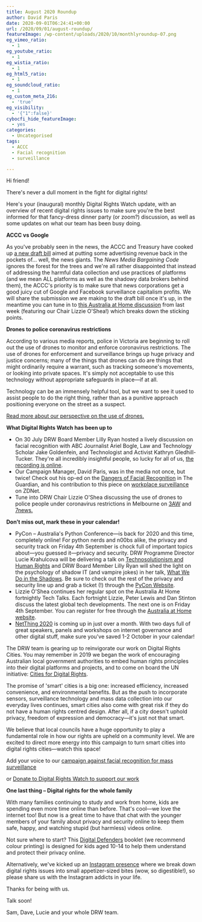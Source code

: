 ```yaml
---
title: August 2020 Roundup
author: David Paris
date: 2020-09-01T06:24:41+00:00
url: /2020/09/01/august-roundup/
featureImage: /wp-content/uploads/2020/10/monthlyroundup-07.png
eg_vimeo_ratio:
  - 1
eg_youtube_ratio:
  - 1
eg_wistia_ratio:
  - 1
eg_html5_ratio:
  - 1
eg_soundcloud_ratio:
  - 1
eg_custom_meta_216:
  - 'true'
eg_visibility:
  - '{"1":false}'
cybocfi_hide_featureImage:
  - yes
categories:
  - Uncategorised
tags:
  - ACCC
  - Facial recognition
  - surveillance

---
```

Hi friend!

There's never a dull moment in the fight for digital rights!

Here's your (inaugural) monthly Digital Rights Watch update, with an overview of recent digital rights issues to make sure you're the best informed for that fancy-dress dinner party (or zoom?) discussion, as well as some updates on what our team has been busy doing.

**ACCC vs Google**

As you've probably seen in the news, the ACCC and Treasury have cooked up [a new draft bill][1] aimed at putting some advertising revenue back in the pockets of… well, the news giants. The _News Media Bargaining Code_ ignores the forest for the trees and we're all rather disappointed that instead of addressing the harmful data collection and use practices of platforms (and we mean ALL platforms as well as the shadowy data brokers behind them), the ACCC's priority is to make sure that news corporations get a good juicy cut of Google and Facebook surveillance capitalism profits. We will share the submission we are making to the draft bill once it's up, in the meantime you can tune in to [this Australia at Home discussion][2] from last week (featuring our Chair Lizzie O'Shea!) which breaks down the sticking points.

**Drones to police coronavirus restrictions**

According to various media reports, police in Victoria are beginning to roll out the use of drones to monitor and enforce coronavirus restrictions. The use of drones for enforcement and surveillance brings up huge privacy and justice concerns; many of the things that drones can do are things that might ordinarily require a warrant, such as tracking someone's movements, or looking into private spaces. It's simply not acceptable to use this technology without appropriate safeguards in place—if at all.

Technology can be an immensely helpful tool, but we want to see it used to assist people to do the right thing, rather than as a punitive approach positioning everyone on the street as a suspect.

[Read more about our perspective on the use of drones.][3]

**What Digital Rights Watch has been up to**

  * On 30 July DRW Board Member Lilly Ryan hosted a lively discussion on facial recognition with ABC Journalist Ariel Bogle, Law and Technology Scholar Jake Goldenfein, and Technologist and Activist Kathryn Gledhill-Tucker. They're all incredibly insightful people, so lucky for all of us, [the recording is online][4].
  * Our Campaign Manager, David Paris, was in the media not once, but twice! Check out his op-ed on the [Dangers of Facial Recognition][5] in The Guardian, and his contribution to this piece on [workplace surveillance][6] on ZDNet.
  * Tune into DRW Chair Lizzie O'Shea discussing the use of drones to police people under coronavirus restrictions in Melbourne on [3AW][7] and [7news][8][.][9]


**Don&#8217;t miss out, mark these in your calendar!**

  * PyCon &#8211; Australia's Python Conference—is back for 2020 and this time, completely online! For python nerds and n00bs alike, the privacy and security track on Friday 4th September is chock full of important topics about—you guessed it—privacy and security. DRW Programme Director Lucie Krahulcova will be delivering a talk on [Technosolutionism and Human Rights][10] and DRW Board Member Lilly Ryan will shed the light on the psychology of shadow IT (and vampire jokes) in her talk, [What We Do in the Shadows][11]. Be sure to check out the rest of the privacy and security line up and grab a ticket (!) through the [PyCon Website][12].
  * Lizzie O'Shea continues her regular spot on the Australia At Home fortnightly Tech Talks. Each fortnight Lizzie, Peter Lewis and Dan Stinton discuss the latest global tech developments. The next one is on Friday 4th September. You can register for free through the [Australia at Home website][13].
  * [NetThing 2020][14] is coming up in just over a month. With two days full of great speakers, panels and workshops on internet governance and other digital stuff, make sure you've saved 1-2 October in your calendar!


The DRW team is gearing up to reinvigorate our work on Digital Rights Cities. You may remember in 2019 we began the work of encouraging Australian local government authorities to embed human rights principles into their digital platforms and projects, and to come on board the UN initiative: [Cities for Digital Rights][15].

The promise of 'smart' cities is a big one: increased efficiency, increased convenience, and environmental benefits. But as the push to incorporate sensors, surveillance technology and mass data collection into our everyday lives continues, smart cities also come with great risk if they do not have a human rights centred design. After all, if a city doesn't uphold privacy, freedom of expression and democracy—it's just not that smart.

We believe that local councils have a huge opportunity to play a fundamental role in how our rights are upheld on a community level. We are excited to direct more energy into this campaign to turn smart cities into digital rights cities—watch this space!

Add your voice to our [campaign against facial recognition for mass surveillance][16]

or [Donate to Digital Rights Watch to support our work][17]

**One last thing &#8211; Digital rights for the whole family**

With many families continuing to study and work from home, kids are spending even more time online than before. That's cool—we love the internet too! But now is a great time to have that chat with the younger members of your family about privacy and security online to keep them safe, happy, and watching stupid (but harmless) videos online.

Not sure where to start? This [Digital Defenders][18] booklet (we recommend colour printing) is designed for kids aged 10-14 to help them understand and protect their privacy online.

Alternatively, we've kicked up an [Instagram presence][19] where we break down digital rights issues into small appetizer-sized bites (wow, so digestible!), so please share us with the Instagram addicts in your life.

Thanks for being with us.

Talk soon!

Sam, Dave, Lucie and your whole DRW team.

 [1]: https://www.accc.gov.au/focus-areas/digital-platforms/draft-news-media-bargaining-code?link_id=1&can_id=584175d7c09c2b8c43ffbcb2acce3c73&source=email-an-august-institution&email_referrer=&email_subject=drw-august-roundup
 [2]: https://www.youtube.com/watch?v=vGsSZZ6cWZs&feature=emb_title&link_id=2&can_id=584175d7c09c2b8c43ffbcb2acce3c73&source=email-an-august-institution&email_referrer=&email_subject=drw-august-roundup
 [3]: https://digitalrightswatch.org.au/2020/08/27/police-drones-and-coronavirus-surveillance/?link_id=3&can_id=584175d7c09c2b8c43ffbcb2acce3c73&source=email-an-august-institution&email_referrer=&email_subject=drw-august-roundup
 [4]: https://digitalrightswatch.org.au/2020/07/16/facing-up/?link_id=4&can_id=584175d7c09c2b8c43ffbcb2acce3c73&source=email-an-august-institution&email_referrer=&email_subject=drw-august-roundup
 [5]: https://www.theguardian.com/commentisfree/2020/aug/07/australia-needs-to-face-up-to-the-dangers-of-facial-recognition-technology?link_id=5&can_id=584175d7c09c2b8c43ffbcb2acce3c73&source=email-an-august-institution&email_referrer=&email_subject=drw-august-roundup
 [6]: https://www.zdnet.com/article/separating-employee-work-time-from-personal-time-is-the-next-privacy-quagmire/?link_id=6&can_id=584175d7c09c2b8c43ffbcb2acce3c73&source=email-an-august-institution&email_referrer=&email_subject=drw-august-roundup
 [7]: https://www.3aw.com.au/surveillance-concerns-as-police-deploy-drones-to-catch-covid-19-rule-breakers/?link_id=7&can_id=584175d7c09c2b8c43ffbcb2acce3c73&source=email-an-august-institution&email_referrer=&email_subject=drw-august-roundup
 [8]: https://twitter.com/7NewsMelbourne/status/1295245381735813120?s=20&link_id=8&can_id=584175d7c09c2b8c43ffbcb2acce3c73&source=email-an-august-institution&email_referrer=&email_subject=drw-august-roundup
 [9]: https://twitter.com/7NewsMelbourne/status/1295245381735813120?s=20&link_id=9&can_id=584175d7c09c2b8c43ffbcb2acce3c73&source=email-an-august-institution&email_referrer=&email_subject=drw-august-roundup
 [10]: https://2020.pycon.org.au/program/xwqnfm/?link_id=10&can_id=584175d7c09c2b8c43ffbcb2acce3c73&source=email-an-august-institution&email_referrer=&email_subject=drw-august-roundup
 [11]: https://2020.pycon.org.au/program/dm7uvv/?link_id=11&can_id=584175d7c09c2b8c43ffbcb2acce3c73&source=email-an-august-institution&email_referrer=&email_subject=drw-august-roundup
 [12]: https://2020.pycon.org.au/program/security-and-privacy/?link_id=12&can_id=584175d7c09c2b8c43ffbcb2acce3c73&source=email-an-august-institution&email_referrer=&email_subject=drw-august-roundup
 [13]: https://australiaathome.com.au/upcoming-conversations?link_id=13&can_id=584175d7c09c2b8c43ffbcb2acce3c73&source=email-an-august-institution&email_referrer=&email_subject=drw-august-roundup
 [14]: https://www.netthing.org.au/?link_id=14&can_id=584175d7c09c2b8c43ffbcb2acce3c73&source=email-an-august-institution&email_referrer=&email_subject=drw-august-roundup
 [15]: https://citiesfordigitalrights.org/?link_id=15&can_id=584175d7c09c2b8c43ffbcb2acce3c73&source=email-an-august-institution&email_referrer=&email_subject=drw-august-roundup
 [16]: https://digitalrightswatch.org.au/2020/06/22/ban-facial-recognition/?link_id=16&can_id=584175d7c09c2b8c43ffbcb2acce3c73&source=email-an-august-institution&email_referrer=&email_subject=drw-august-roundup
 [17]: https://digitalrightswatch.org.au/donate?link_id=17&can_id=584175d7c09c2b8c43ffbcb2acce3c73&source=email-an-august-institution&email_referrer=&email_subject=drw-august-roundup
 [18]: https://edri.org/files/privacy4kids_booklet_web.pdf?link_id=18&can_id=584175d7c09c2b8c43ffbcb2acce3c73&source=email-an-august-institution&email_referrer=&email_subject=drw-august-roundup
 [19]: https://instagram.com/DRWaus?link_id=19&can_id=584175d7c09c2b8c43ffbcb2acce3c73&source=email-an-august-institution&email_referrer=&email_subject=drw-august-roundup
